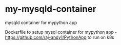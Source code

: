 # my-mysqld-container
mysqld container for mypython app

Dockerfile to setup mysql container for mypython app - https://github.com/raj-andy1/PythonApp to run on k8s
